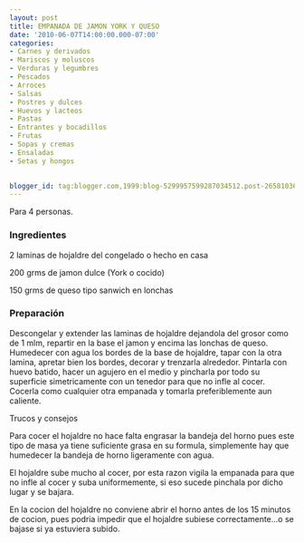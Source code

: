 ```yaml
---
layout: post
title: EMPANADA DE JAMON YORK Y QUESO
date: '2010-06-07T14:00:00.000-07:00'
categories:
- Carnes y derivados
- Mariscos y moluscos
- Verduras y legumbres
- Pescados
- Arroces
- Salsas
- Postres y dulces
- Huevos y lacteos
- Pastas
- Entrantes y bocadillos
- Frutas
- Sopas y cremas
- Ensaladas
- Setas y hongos
 

blogger_id: tag:blogger.com,1999:blog-5299957599287034512.post-2658103631432195546
---
```


Para 4 personas.

<h3>Ingredientes</h3>

2 laminas de hojaldre del congelado o hecho en casa

200 grms de jamon dulce (York o cocido)

150 grms de queso tipo sanwich en lonchas

<h3>Preparación</h3>

Descongelar y extender las laminas de hojaldre dejandola del grosor como de 1 mlm, repartir en la base el jamon y encima las lonchas de queso. Humedecer con agua los bordes de la base de hojaldre, tapar con la otra lamina, apretar bien los bordes, decorar y trenzarla alrededor. Pintarla con huevo batido, hacer un agujero en el medio y pincharla por todo su superficie simetricamente con un tenedor para que no infle al cocer. Cocerla como cualquier otra empanada y tomarla preferiblemente aun caliente.

Trucos y consejos

Para cocer el hojaldre no hace falta engrasar la bandeja del horno pues este tipo de masa ya tiene suficiente grasa en su formula, simplemente hay que humedecer la bandeja de horno ligeramente con agua.

El hojaldre sube mucho al cocer, por esta razon vigila la empanada para que no infle al cocer y suba uniformemente, si eso sucede pinchala por dicho lugar y se bajara.

En la cocion del hojaldre no conviene abrir el horno antes de los 15 minutos de cocion, pues podria impedir que el hojaldre subiese correctamente...o se bajase si ya estuviera subido.

